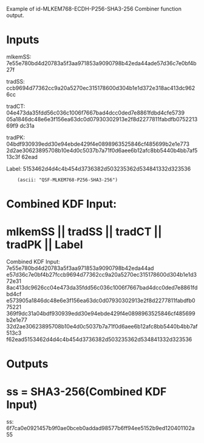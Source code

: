 Example of id-MLKEM768-ECDH-P256-SHA3-256 Combiner function output.

# Inputs
mlkemSS:
7e55e780bd4d20783a5f3aa971853a9090798b42eda44ade57d36c7e0bf4b27f

tradSS:
ccb9694d77362cc9a20a5270ec315178600d304b1e1d372e318ac413dc9626cc

tradCT:  04e473da35fdd56c036c1006f7667bad4dcc0ded7e8861fdbd4cfe5739
05a1846dc48e6e3f156ea63dc0d07930302913e2f8d2277811fabdfb075221369f9
dc31a

tradPK:  04bdf930939edd30e94ebde429f4e0898963525846cf485699b2e1e773
2d2ae30623895708b10e4d0c5037b7a71f0d6aee6b12afc8bb5440b4bb7af513c3f
62ead

Label:  5153462d4d4c4b454d3736382d503235362d534841332d323536

        (ascii: "QSF-MLKEM768-P256-SHA3-256")


# Combined KDF Input:
#  mlkemSS || tradSS || tradCT || tradPK || Label

Combined KDF Input: 7e55e780bd4d20783a5f3aa971853a9090798b42eda44ad
e57d36c7e0bf4b27fccb9694d77362cc9a20a5270ec315178600d304b1e1d372e31
8ac413dc9626cc04e473da35fdd56c036c1006f7667bad4dcc0ded7e8861fdbd4cf
e573905a1846dc48e6e3f156ea63dc0d07930302913e2f8d2277811fabdfb075221
369f9dc31a04bdf930939edd30e94ebde429f4e0898963525846cf485699b2e1e77
32d2ae30623895708b10e4d0c5037b7a71f0d6aee6b12afc8bb5440b4bb7af513c3
f62ead5153462d4d4c4b454d3736382d503235362d534841332d323536


# Outputs
# ss = SHA3-256(Combined KDF Input)

ss:
6f7ca0e0921457b9f0ae0bceb0addad98577b6ff94ee5152b9ed120401102a55
